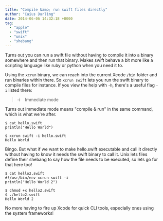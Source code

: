 ```yaml
---
title: "Compile &amp; run swift files directly"
author: "Caius Durling"
date: 2014-06-06 14:32:18 +0000
tag:
  - "apple"
  - "swift"
  - "unix"
  - "shebang"
---
```


Turns out you can run a swift file without having to compile it into a binary somewhere and then run that binary. Makes swift behave a bit more like a scripting language like ruby or python when you need it to.

Using the `xcrun` binary, we can reach into the current Xcode `/bin` folder and run binaries within there. So `xcrun swift` lets you run the swift binary to compile files for instance. If you view the help with `-h`, there's a useful flag `-i` listed there:

> -i &nbsp;&nbsp; Immediate mode

Turns out immediate mode means "compile & run" in the same command, which is what we're after.

    $ cat hello.swift
    println("Hello World")

    $ xcrun swift -i hello.swift
    Hello World

Bingo. But what if we want to make hello.swift executable and call it directly without having to know it needs the swift binary to call it. Unix lets files define their shebang to say how the file needs to be executed, so lets go for that here too!

    $ cat hello2.swift
    #!/usr/bin/env xcrun swift -i
    println("Hello World 2")

    $ chmod +x hello2.swift
    $ ./hello2.swift
    Hello World 2

No more having to fire up Xcode for quick CLI tools, especially ones using the system frameworks!
